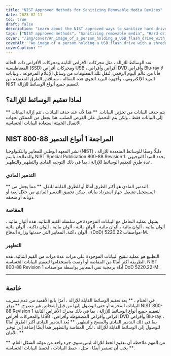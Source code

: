 ```yaml
---
title: "NIST Approved Methods for Sanitizing Removable Media Devices"
date: 2023-02-11
toc: true
draft: false
description: "Learn about the NIST approved ways to sanitize hard drives, SSDs, USB flash drives, CDs, DVDs, and Blu-ray disks to protect sensitive data from unauthorized access."
tags: ["NIST approved methods", "Sanitizing removable media", "Hard drives", "SSDs", "USB flash drives", "CDs", "DVDs", "Blu-ray disks", "Data security", "Protection of sensitive data"]
cover: "/img/cover/An_image_of_a_person_holding_a_USB_flash_drive_with_a_shreder.png"
coverAlt: "An image of a person holding a USB flash drive with a shredder in the background"
coverCaption: ""
---
```


 تعد الوسائط للإزالة ، مثل محركات الأقراص الثابتة ومحركات الأقراص ذات الحالة المغناطيسية (SSD) ومحركات أقراص USB ، أقراص وأقراص DVD وأقراص Blu-ray لا فانا من عالم اليوم الرقمي. تُنقل تلك المعلومات من وسائل الإعلام المرفوعة ، وبيانات البريد الإلكتروني ، وأجهزة البريد الجوي هذه المقالة ، سنناقش الطرق المعتمدة من NIST لتعقيم جميع أنواع الوسائط للإزالة.  ## لماذا تعقيم الوسائط للإزالة؟  ** يتم حذف البيانات من تخزين البيانات. ** هذا لأنه عند حذف البيانات ، تتم إزالة البيانات إلى البيانات فقط ، ولكن يتم التحميل على القرص الصلب. هذا يجعل من الممكن لجهات الاتصال الخبيثة استعادة البيانات الحساسة.  ## NIST 800-88 المراجعة 1 أنواع التدمير  نشر المعهد الوطني للمعايير والتكنولوجيا (NIST) دليلًا وصفًا للوسائط المتعددة للإزالة ، والمعالجة باسم NIST Special Publication 800-88 Revision 1. يحدد المبدأ التوجيهي عدة طرق لتعقيم الوسائط للإزالة ، بما في ذلك التوجيه المادي والتطهير والتطهير.  ### التدمير المادي  ** التدمير المادي هو أكثر الطرق أمانًا أو للطرق القابلة للنقل. ** مما يجعل من المستحيل تشغيل جهاز استرداد بياناته. يمكن تحقيق التدمير المادي من خلال لعبة أو ذوبانه أو سحقه.  ### المقاصة  يسهل عملية التعامل مع البيانات الموجودة في سلسلة القيم الثنائية. هذه ألوان مائية ، ألوان مائية ، ألوان مائية ، ألوان مائية ، ألوان مائية ، ألوان مائية ، ألوان داكنة ، ألوان مائية ، ألوان داكنة. المعايير التي حددتها وزارة الدفاع (DoD) مواصفات 5220.22-M.  ### التطهير  التطبيع هو عملية تنقيح البيانات الموجودة على مرات عدة مرات من القيم الثنائية. هذه الطريقة أكثر أمانًا من المقاصة أو أوصت باستخدامها لتعقيم البيانات الحساسة. NIST 800-88 Revision 1 أداة برمجية تفي المعايير بواسطة مواصفات DoD 5220.22-M.  __________________________________________  ## خاتمة  في الختام ، ** يعد تعقيم الوسائط القابلة للإزالة ، أمرًا بالغ الأهمية من عدم تسريب البيانات المخزنة أو حتى الوصول إليها من قبل أشخاص غير مصرح. ** يوفر NIST 800-88 Revision 1 لتعقيم جميع أنواع الوسائط للإزالة ، بما في ذلك محرك الأقراص الثابتة والمحركات أقراص USB ، أقراص وأقراص المضغوطة وأقراص DVD وأقراص Blu-ray ، بما في ذلك التدمير المادي والمسح والتطهير. ** يُعد التدمير المادي أكثر الطرق أمانًا للوصول إلى الوسائط القابلة للإزالة ، لكن المقاصة والتطهير هما أيضًا إضافة إلى توفير الأمان. **  ** من المهم ملاحظة أن تعقيم الخط للإزالة ليس سوى جزء واحد من مهمّة الشكل العام. ** يجب أن تستمر أيضًا ، مثل ، حفظ البيانات ، لحفظ البيانات الحساسة. 